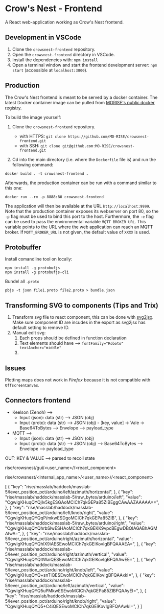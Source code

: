 # Crow's Nest - Frontend

A React web-application working as Crow's Nest frontend.

## Development in VSCode

1. Clone the `crowsnest-frontend` repository.
2. Open the `crowsnest-frontend` directory in VSCode.
3. Install the dependencies with:
   `npm install`
4. Open a terminal window and start the frontend development server:
   `npm start` (accessible at `localhost:3000`).

## Production

The Crow's Nest frontend is meant to be served by a docker container. The latest Docker container image can be pulled from [MORISE's public docker registry](https://github.com/orgs/MO-RISE/packages).

To build the image yourself:

1. Clone the `crowsnest-frontend` repository.

   - with HTTPS:
     `git clone https://github.com/MO-RISE/crowsnest-frontend.git`
   - with SSH:
     `git clone git@github.com:MO-RISE/crowsnest-frontend.git`

2. Cd into the main directory (i.e. where the `Dockerfile` file is) and run the following command:

```
docker build . -t crowsnest-frontend .
```

Afterwards, the production container can be run with a command similar to this one:

```
docker run --rm -p 8888:80 crowsnest-frontend
```

The application will then be available at the URL `http://localhost:9999`. Note that the production container exposes its webserver on port 80, so the `-p` flag must be used to bind this port to the host. Furthermore, the `-e` flag can be used to pass the environmental variable `MQTT_BROKER_URL`. This variable points to the URL where the web application can reach an MQTT broker. If `MQTT_BROKER_URL` is not given, the default value of `XXXX` is used.

## Protobuffer

Install comandline tool on locally: 

```
npm install -g protobufjs
npm install -g protobufjs-cli
```

Bundel all `.proto`

```
pbjs -t json file1.proto file2.proto > bundle.json
```



## Transforming SVG to components (Tips and Trix)

1) Transform svg file to react component, this can be done with [svg2jsx](https://svg2jsx.com). Make sure component ID are incudes in the export as svg2jsx has default setting to remove ID.
2) Manual edit svg:
   1) Each props should be defined in function declaration 
   2) Text elements should have --> `fontFamily="Roboto"  textAnchor="middle"`
   3) 




## Issues

Plotting maps does not work in _Firefox_ because it is not compatible with `OffscreenCanvas`.



## Connectors frontend

- Keelson (Zenoh) -->  
  - Input (json): data (str) --> JSON (obj)
  - Input (proto): data (str) --> JSON (obj) - [key, value] -> Vale -> Base64ToBytes --> Envelope --> payload_type 
- MQTT -->
  - Input (json): data (str) -->  JSON (obj)
  - Input (proto): data (str) -->  JSON (obj) --> Base64ToBytes --> Envelope --> payload_type 

OUT: KEY & VALUE --> parsed to recoil state


rise/crowsnest/gui/<user_name>/<tag>/<react_component>

rise/crowsnest/<internal_app_name>/<user_name>/<tag>/<react_component>



[
    {
        "key": "rise/masslab/haddock/masslab-5/lever_position_pct/arduino/left/azimuth/horizontal",
    },
    {
        "key": "rise/masslab/haddock/masslab-5/raw_bytes/arduino/left",
        "value": "CgwIgKHuqQYQjIv5kgESGAoMCICh7qkGEPa85ZIBEggCAwAAZAAAAA==",
    },
    {
        "key": "rise/masslab/haddock/masslab-5/lever_position_pct/arduino/left/knob/right",
        "value": "CgwIgKHuqQYQqP/mkwESDgoMCICh7qkGEPa85ZIB",
    },
    {
        "key": "rise/masslab/haddock/masslab-5/raw_bytes/arduino/right",
        "value": "CgwIgKHuqQYQhrbSlwESHAoMCICh7qkGEKK9vpcBEgwDBQIAGABhAGMAIwA=",
    },
    {
        "key": "rise/masslab/haddock/masslab-5/lever_position_pct/arduino/right/azimuth/horizontal",
        "value": "CgwIgKHuqQYQhIX9iAESEwoMCICh7qkGEIKovIgBFQAAAEA=",
    },
    {
        "key": "rise/masslab/haddock/masslab-5/lever_position_pct/arduino/right/azimuth/vertical",
        "value": "CgwIgKHuqQYQltWaiQESEwoMCICh7qkGEIKovIgBFQAAwEE=",
    },
    {
        "key": "rise/masslab/haddock/masslab-5/lever_position_pct/arduino/right/knob/left",
        "value": "CgwIgKHuqQYQ+snTiQESEwoMCICh7qkGEIKovIgBFQAAxkI=",
    },
    {
        "key": "rise/masslab/haddock/masslab-5/lever_position_pct/arduino/left/azimuth/vertical",
        "value": "CgwIgKHuqQYQ5uPMkwESEwoMCICh7qkGEPa85ZIBFQAAyEI=",
    },
    {
        "key": "rise/masslab/haddock/masslab-5/lever_position_pct/arduino/right/knob/right",
        "value": "CgwIgKHuqQYQ5+C4iQESEwoMCICh7qkGEIKovIgBFQAAwkI=",
    }
]